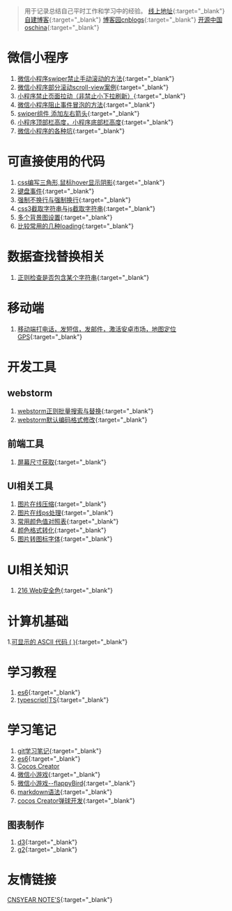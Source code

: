 > 用于记录总结自己平时工作和学习中的经验。
[线上地址](https://haley168.github.io/blog/){:target="_blank"} 
[自建博客](http://www.nobug1688.com/2017/08/16/usemore/){:target="_blank"} 
[博客园cnblogs](http://www.cnblogs.com/haley168/){:target="_blank"} 
[开源中国oschina](https://haley1688.oschina.io/toolshaley/index.html){:target="_blank"}

# 微信小程序
1. [微信小程序swiper禁止手动滚动的方法](http://www.nobug1688.com/2018/07/27/%e5%be%ae%e4%bf%a1%e5%b0%8f%e7%a8%8b%e5%ba%8fswiper%e7%a6%81%e6%ad%a2%e6%89%8b%e5%8a%a8%e6%bb%9a%e5%8a%a8%e7%9a%84%e6%96%b9%e6%b3%95/){:target="_blank"}
1. [微信小程序部分滚动scroll-view案例](http://www.nobug1688.com/2018/05/21/%e5%be%ae%e4%bf%a1%e5%b0%8f%e7%a8%8b%e5%ba%8f%e9%83%a8%e5%88%86%e6%bb%9a%e5%8a%a8scroll-view%e6%a1%88%e4%be%8b/){:target="_blank"}
1. [小程序禁止页面拉动（非禁止小下拉刷新）](http://www.nobug1688.com/2018/05/16/%e5%b0%8f%e7%a8%8b%e5%ba%8f%e7%a6%81%e6%ad%a2%e9%a1%b5%e9%9d%a2%e6%8b%89%e5%8a%a8%ef%bc%88%e9%9d%9e%e7%a6%81%e6%ad%a2%e5%b0%8f%e4%b8%8b%e6%8b%89%e5%88%b7%e6%96%b0%ef%bc%89/){:target="_blank"}
1. [微信小程序阻止事件冒泡的方法](http://www.nobug1688.com/2018/04/10/%e5%be%ae%e4%bf%a1%e5%b0%8f%e7%a8%8b%e5%ba%8f%e9%98%bb%e6%ad%a2%e4%ba%8b%e4%bb%b6%e5%86%92%e6%b3%a1%e7%9a%84%e6%96%b9%e6%b3%95/){:target="_blank"}
1. [swiper组件 添加左右箭头](http://www.nobug1688.com/2018/04/19/swiper%e7%bb%84%e4%bb%b6-%e6%b7%bb%e5%8a%a0%e5%b7%a6%e5%8f%b3%e7%ae%ad%e5%a4%b4/){:target="_blank"}
1. [小程序顶部栏高度，小程序底部栏高度](http://www.nobug1688.com/2018/05/08/%e5%b0%8f%e7%a8%8b%e5%ba%8f%e9%a1%b6%e9%83%a8%e6%a0%8f%e9%ab%98%e5%ba%a6%ef%bc%8c%e5%b0%8f%e7%a8%8b%e5%ba%8f%e5%ba%95%e9%83%a8%e6%a0%8f%e9%ab%98%e5%ba%a6/){:target="_blank"}
1. [微信小程序的各种坑](pages/weixin.md){:target="_blank"}


# 可直接使用的代码
1. [css编写三角形,鼠标hover显示阴影](https://www.cnblogs.com/haley168/p/shadow.html){:target="_blank"}
2. [键盘事件](https://www.cnblogs.com/haley168/p/wrong.html){:target="_blank"}
1. [强制不换行与强制换行](https://www.cnblogs.com/haley168/p/wrong.html){:target="_blank"}
1. [css3截取字符串与js截取字符串](https://www.cnblogs.com/haley168/p/wrong.html){:target="_blank"}
1. [多个背景图设置](https://www.cnblogs.com/haley168/p/wrong.html){:target="_blank"}
1. [比较常用的几种loading](http://www.jq22.com/jquery-info4405){:target="_blank"}

# 数据查找替换相关
1. [正则检查是否包含某个字符串](https://www.cnblogs.com/haley168/p/wrong.html){:target="_blank"}

# 移动端
1. [移动端打电话，发短信，发邮件，激活安卓市场，地图定位GPS](https://www.cnblogs.com/haley168/p/wrong.html){:target="_blank"}

# 开发工具
## webstorm
1. [webstorm正则批量搜索与替换](https://www.cnblogs.com/haley168/p/search.html){:target="_blank"}
1. [webstorm默认编码格式修改](/pages/webstorm.md){:target="_blank"}

## 前端工具
1. [屏幕尺寸获取](https://haley1688.oschina.io/toolshaley/pages/getWidth.html){:target="_blank"}

## UI相关工具
1. [图片在线压缩](https://tinypng.com/){:target="_blank"}
1. [图片在线ps处理](http://www.uupoop.com/ps/){:target="_blank"}
1. [常用颜色值对照表](http://tool.oschina.net/commons?type=3){:target="_blank"}
1. [颜色格式转化](https://haley1688.oschina.io/pages/colorTransformation.html){:target="_blank"}
1. [图片转图标字体](https://haley1688.oschina.io/pages/icoFont/index.html){:target="_blank"}

# UI相关知识
1. [216 Web安全色](http://www.h-ui.net/websafecolors.shtml){:target="_blank"}

# 计算机基础
1.[可显示的 ASCII 代码 &#40; 	&#41;](https://blog.csdn.net/dayu9216/article/details/75037604){:target="_blank"}

# 学习教程
1. [es6](http://es6.ruanyifeng.com/){:target="_blank"}
1. [typescript|TS](https://www.tslang.cn/docs/home.html){:target="_blank"}

# 学习笔记

1. [git学习笔记](pages/git.md){:target="_blank"}
1. [es6](pages/es6.md){:target="_blank"}
1. [Cocos Creator](http://forum.cocos.com/t/creator-3-31/39917)
1. [微信小游戏](/pages/weixinSmallGame.md){:target="_blank"}
1. [微信小游戏--flappyBird](/pages/flappyBird.md){:target="_blank"}
1. [markdown语法](/pages/md.md){:target="_blank"}
1. [cocos Creator弹球开发](/pages/ball.md){:target="_blank"}

## 图表制作
1. [d3](http://www.imooc.com/learn/103){:target="_blank"}
1. [g2](https://antv.alipay.com/zh-cn/g2/3.x/demo/bar/basic-column.html){:target="_blank"}

# 友情链接
[CNSYEAR NOTE'S](http://cnsyear.com){:target="_blank"}